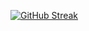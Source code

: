 [![GitHub Streak](http://github-readme-streak-stats.herokuapp.com?user=oplotDev&theme=material-palenight&hide_border=true&border_radius=&background=FFFFFF00&ring=EE7E87&fire=FFAC98&sideNums=4AE0D2&currStreakNum=4AE0D2&sideLabels=AFE1FF&currStreakLabel=AFE1FF)](https://git.io/streak-stats)

